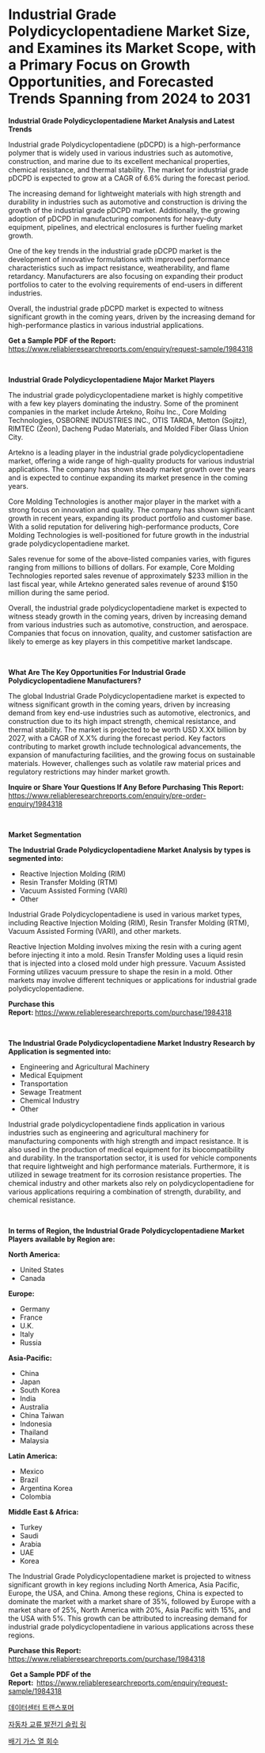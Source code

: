 <p><h1>Industrial Grade Polydicyclopentadiene Market Size, and Examines its Market Scope, with a Primary Focus on Growth Opportunities, and Forecasted Trends Spanning from 2024 to 2031</h1></p><p><strong>Industrial Grade Polydicyclopentadiene Market Analysis and Latest Trends</strong></p>
<p><p>Industrial grade Polydicyclopentadiene (pDCPD) is a high-performance polymer that is widely used in various industries such as automotive, construction, and marine due to its excellent mechanical properties, chemical resistance, and thermal stability. The market for industrial grade pDCPD is expected to grow at a CAGR of 6.6% during the forecast period.</p><p>The increasing demand for lightweight materials with high strength and durability in industries such as automotive and construction is driving the growth of the industrial grade pDCPD market. Additionally, the growing adoption of pDCPD in manufacturing components for heavy-duty equipment, pipelines, and electrical enclosures is further fueling market growth.</p><p>One of the key trends in the industrial grade pDCPD market is the development of innovative formulations with improved performance characteristics such as impact resistance, weatherability, and flame retardancy. Manufacturers are also focusing on expanding their product portfolios to cater to the evolving requirements of end-users in different industries.</p><p>Overall, the industrial grade pDCPD market is expected to witness significant growth in the coming years, driven by the increasing demand for high-performance plastics in various industrial applications.</p></p>
<p><strong>Get a Sample PDF of the Report:&nbsp;</strong> <a href="https://www.reliableresearchreports.com/enquiry/request-sample/1984318">https://www.reliableresearchreports.com/enquiry/request-sample/1984318</a></p>
<p>&nbsp;</p>
<p><strong>Industrial Grade Polydicyclopentadiene Major Market Players</strong></p>
<p><p>The industrial grade polydicyclopentadiene market is highly competitive with a few key players dominating the industry. Some of the prominent companies in the market include Artekno, Roihu Inc., Core Molding Technologies, OSBORNE INDUSTRIES INC., OTIS TARDA, Metton (Sojitz), RIMTEC (Zeon), Dacheng Pudao Materials, and Molded Fiber Glass Union City.</p><p>Artekno is a leading player in the industrial grade polydicyclopentadiene market, offering a wide range of high-quality products for various industrial applications. The company has shown steady market growth over the years and is expected to continue expanding its market presence in the coming years.</p><p>Core Molding Technologies is another major player in the market with a strong focus on innovation and quality. The company has shown significant growth in recent years, expanding its product portfolio and customer base. With a solid reputation for delivering high-performance products, Core Molding Technologies is well-positioned for future growth in the industrial grade polydicyclopentadiene market.</p><p>Sales revenue for some of the above-listed companies varies, with figures ranging from millions to billions of dollars. For example, Core Molding Technologies reported sales revenue of approximately $233 million in the last fiscal year, while Artekno generated sales revenue of around $150 million during the same period.</p><p>Overall, the industrial grade polydicyclopentadiene market is expected to witness steady growth in the coming years, driven by increasing demand from various industries such as automotive, construction, and aerospace. Companies that focus on innovation, quality, and customer satisfaction are likely to emerge as key players in this competitive market landscape.</p></p>
<p>&nbsp;</p>
<p><strong>What Are The Key Opportunities For Industrial Grade Polydicyclopentadiene Manufacturers?</strong></p>
<p><p>The global Industrial Grade Polydicyclopentadiene market is expected to witness significant growth in the coming years, driven by increasing demand from key end-use industries such as automotive, electronics, and construction due to its high impact strength, chemical resistance, and thermal stability. The market is projected to be worth USD X.XX billion by 2027, with a CAGR of X.X% during the forecast period. Key factors contributing to market growth include technological advancements, the expansion of manufacturing facilities, and the growing focus on sustainable materials. However, challenges such as volatile raw material prices and regulatory restrictions may hinder market growth.</p></p>
<p><strong>Inquire or Share Your Questions If Any Before Purchasing This Report:</strong> <a href="https://www.reliableresearchreports.com/enquiry/pre-order-enquiry/1984318">https://www.reliableresearchreports.com/enquiry/pre-order-enquiry/1984318</a></p>
<p>&nbsp;</p>
<p><strong>Market Segmentation</strong></p>
<p><strong>The Industrial Grade Polydicyclopentadiene Market Analysis by types is segmented into:</strong></p>
<p><ul><li>Reactive Injection Molding (RIM)</li><li>Resin Transfer Molding (RTM)</li><li>Vacuum Assisted Forming (VARI)</li><li>Other</li></ul></p>
<p><p>Industrial Grade Polydicyclopentadiene is used in various market types, including Reactive Injection Molding (RIM), Resin Transfer Molding (RTM), Vacuum Assisted Forming (VARI), and other markets. </p><p>Reactive Injection Molding involves mixing the resin with a curing agent before injecting it into a mold. Resin Transfer Molding uses a liquid resin that is injected into a closed mold under high pressure. Vacuum Assisted Forming utilizes vacuum pressure to shape the resin in a mold. Other markets may involve different techniques or applications for industrial grade polydicyclopentadiene.</p></p>
<p><strong>Purchase this Report:&nbsp;</strong><a href="https://www.reliableresearchreports.com/purchase/1984318">https://www.reliableresearchreports.com/purchase/1984318</a></p>
<p>&nbsp;</p>
<p><strong>The Industrial Grade Polydicyclopentadiene Market Industry Research by Application is segmented into:</strong></p>
<p><ul><li>Engineering and Agricultural Machinery</li><li>Medical Equipment</li><li>Transportation</li><li>Sewage Treatment</li><li>Chemical Industry</li><li>Other</li></ul></p>
<p><p>Industrial grade polydicyclopentadiene finds application in various industries such as engineering and agricultural machinery for manufacturing components with high strength and impact resistance. It is also used in the production of medical equipment for its biocompatibility and durability. In the transportation sector, it is used for vehicle components that require lightweight and high performance materials. Furthermore, it is utilized in sewage treatment for its corrosion resistance properties. The chemical industry and other markets also rely on polydicyclopentadiene for various applications requiring a combination of strength, durability, and chemical resistance.</p></p>
<p>&nbsp;</p>
<p><strong>In terms of Region, the Industrial Grade Polydicyclopentadiene Market Players available by Region are:</strong></p>
<p>
    <p> <strong> North America: </strong>
        <ul>
            <li>United States</li>
            <li>Canada</li>
        </ul>
        </p> 
    <p> <strong> Europe: </strong>
        <ul>
            <li>Germany</li>
            <li>France</li>
            <li>U.K.</li>
            <li>Italy</li>
            <li>Russia</li>
        </ul>
        </p> 
    <p> <strong> Asia-Pacific: </strong>
        <ul>
            <li>China</li>
            <li>Japan</li>
            <li>South Korea</li>
            <li>India</li>
            <li>Australia</li>
            <li>China Taiwan</li>
            <li>Indonesia</li>
            <li>Thailand</li>
            <li>Malaysia</li>
        </ul>
        </p> 
    <p> <strong> Latin America: </strong>
        <ul>
            <li>Mexico</li>
            <li>Brazil</li>
            <li>Argentina Korea</li>
            <li>Colombia</li>
        </ul>
        </p> 
    <p> <strong> Middle East & Africa: </strong>
        <ul>
            <li>Turkey</li>
            <li>Saudi</li>
            <li>Arabia</li>
            <li>UAE</li>
            <li>Korea</li>
        </ul>
    </p>
    </p>
<p><p>The Industrial Grade Polydicyclopentadiene market is projected to witness significant growth in key regions including North America, Asia Pacific, Europe, the USA, and China. Among these regions, China is expected to dominate the market with a market share of 35%, followed by Europe with a market share of 25%, North America with 20%, Asia Pacific with 15%, and the USA with 5%. This growth can be attributed to increasing demand for industrial grade polydicyclopentadiene in various applications across these regions.</p></p>
<p><strong>Purchase this Report: </strong><a href="https://www.reliableresearchreports.com/purchase/1984318">https://www.reliableresearchreports.com/purchase/1984318</a></p>
<p>&nbsp;<strong>Get a Sample PDF of the Report:&nbsp;&nbsp;</strong><a href="https://www.reliableresearchreports.com/enquiry/request-sample/1984318">https://www.reliableresearchreports.com/enquiry/request-sample/1984318</a></p>
<p><strong></strong></p>
<p><p><a href="https://medium.com/@cezarymarciniak2022/%EB%8D%B0%EC%9D%B4%ED%84%B0-%EC%84%BC%ED%84%B0-%ED%8A%B8%EB%9E%9C%EC%8A%A4%ED%8F%AC%EB%A8%B8-%EC%8B%9C%EC%9E%A5-%EA%B2%BD%EC%9F%81-%EB%B6%84%EC%84%9D-%EC%8B%9C%EC%9E%A5-%EB%8F%99%ED%96%A5-%EB%B0%8F-2031%EB%85%84%EA%B9%8C%EC%A7%80%EC%9D%98-%EC%98%88%EC%B8%A1-aff2cc0a9016">데이터센터 트랜스포머</a></p><p><a href="https://medium.com/@hulk678678/%EC%9E%90%EB%8F%99%EC%B0%A8-%EA%B5%90%EB%A5%98-%EB%B0%9C%EC%A0%84%EA%B8%B0-%EC%8A%AC%EB%A6%BD-%EB%A7%81-%EC%8B%9C%EC%9E%A5-%EC%A0%84%EB%A7%9D-%EC%82%B0%EC%97%85-%EA%B0%9C%EC%9A%94-%EB%B0%8F-%EC%98%88%EC%B8%A1-2024%EB%85%84%EB%B6%80%ED%84%B0-2031%EB%85%84%EA%B9%8C%EC%A7%80-f155629caba3">자동차 교류 발전기 슬립 링</a></p><p><a href="https://medium.com/@cezarymarciniak2022/%EB%B0%B0%EA%B8%B0%EA%B0%80%EC%8A%A4-%EC%97%B4%ED%9A%8C%EC%88%98-%EC%8B%9C%EC%9E%A5-2031%EB%85%84%EA%B9%8C%EC%A7%80%EC%9D%98-%EB%8F%99%ED%96%A5-%EC%98%88%EC%B8%A1-%EB%B0%8F-%EA%B2%BD%EC%9F%81-%EB%B6%84%EC%84%9D-f497c9b546be">배기 가스 열 회수</a></p></p>